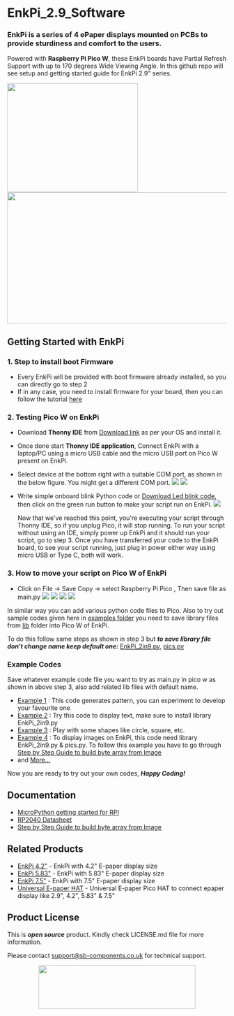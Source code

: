 # EnkPi_2.9_Software

### EnkPi is a series of 4 ePaper displays mounted on PCBs to provide sturdiness and comfort to the users.
Powered with **Raspberry Pi Pico W**, these EnkPi boards have Partial Refresh Support with up to 170 degrees Wide Viewing Angle. In this github repo will see setup and getting started guide for EnkPi 2.9" series.

<img src= "https://github.com/sbcshop/EnkPi_2.9_Software/blob/main/images/EnkPi_2_9.jpg " width = "300" height = "250" />
<img src= "https://github.com/sbcshop/EnkPi_2.9_Software/blob/main/images/pinout_2_9.jpg" width = "700" height = "300"/>

## Getting Started with EnkPi
### 1. Step to install boot Firmware
   - Every EnkPi will be provided with boot firmware already installed, so you can directly go to step 2
   - If in any case, you need to install firmware for your board, then you can follow the tutorial [here](https://github.com/sbcshop/PiCoder-Software/blob/main/README.md#1-how-to-install-boot-firmware-in-picoder-kit)

### 2. Testing Pico W on EnkPi
   - Download **Thonny IDE** from [Download link](https://thonny.org/) as per your OS and install it.
   - Once done start **Thonny IDE application**, Connect EnkPi with a laptop/PC using a micro USB cable and the micro USB port on Pico W present on EnkPi.
   - Select device at the bottom right with a suitable COM port, as shown in the below figure. You might get a different COM port.
      <img src= "https://github.com/sbcshop/EnkPi_2.9_Software/blob/main/images/img1.jpg" />
      <img src= "https://github.com/sbcshop/EnkPi_2.9_Software/blob/main/images/img2.jpg" />
   - Write simple onboard blink Python code or [Download Led blink code](https://github.com/sbcshop/EnkPi_2.9_Software/blob/main/examples/onboard_ledBlink.py), then click on the green run button to make your script run on EnkPi. 
      <img src= "https://github.com/sbcshop/EnkPi_2.9_Software/blob/main/images/img3.jpg" />
     
     Now that we've reached this point, you're executing your script through Thonny IDE, so if you unplug Pico, it will stop running. To run your script without using an IDE, simply power up EnkPi and it should run your script, go to step 3. Once you have transferred your code to the EnkPi board, to see your script running, just plug in power either way using micro USB or Type C, both will work.
    
### 3. How to move your script on Pico W of EnkPi
   - Click on File -> Save Copy -> select Raspberry Pi Pico , Then save file as main.py
      <img src="https://github.com/sbcshop/EnkPi_2.9_Software/blob/main/images/scr1.jpg" />
      <img src="https://github.com/sbcshop/EnkPi_2.9_Software/blob/main/images/scr2.jpg" />
      <img src="https://github.com/sbcshop/EnkPi_2.9_Software/blob/main/images/scr3.jpg" />
      <img src="https://github.com/sbcshop/EnkPi_2.9_Software/blob/main/images/scr4.jpg" />
   
   In similar way you can add various python code files to Pico. Also to try out sample codes given here in [examples folder](https://github.com/sbcshop/EnkPi_2.9_Software/tree/main/examples) you need to save library files from [lib](https://github.com/sbcshop/EnkPi_2.9_Software/tree/main/lib) folder into Pico W of EnkPi.
   
   To do this follow same steps as shown in step 3 but **_to save library file don't change name keep default one:_** [EnkPi_2in9.py](https://github.com/sbcshop/EnkPi_2.9_Software/blob/main/lib/EnkPi_2in9.py), [pics.py](https://github.com/sbcshop/EnkPi_2.9_Software/blob/main/lib/pics.py)

### Example Codes
   Save whatever example code file you want to try as main.py in pico w as shown in above step 3, also add related lib files with default name.
   - [Example 1](https://github.com/sbcshop/EnkPi_2.9_Software/blob/main/examples/display_pattern.py) : This code generates pattern, you can experiment to develop your favourite one
   - [Example 2](https://github.com/sbcshop/EnkPi_2.9_Software/blob/main/examples/display_text.py) : Try this code to display text, make sure to install library EnkPi_2in9.py
   - [Example 3](https://github.com/sbcshop/EnkPi_2.9_Software/blob/main/examples/display_shapes.py) : Play with some shapes like circle, square, etc.
   - [Example 4](https://github.com/sbcshop/EnkPi_2.9_Software/blob/main/examples/display_images.py) : To display images on EnkPi, this code need library EnkPi_2in9.py & pics.py. To follow this example you have to go through [Step by Step Guide to build byte array from Image](https://github.com/sbcshop/EnkPi_2.9_Software/blob/main/Downloads/Step%20by%20Step%20Guide%20to%20create%20byte%20array%20from%20image.pdf)
   - and [More...](https://github.com/sbcshop/EnkPi_2.9_Software/tree/main/examples)
   
   Now you are ready to try out your own codes, **_Happy Coding!_**

## Documentation
  * [MicroPython getting started for RPI](https://docs.micropython.org/en/latest/rp2/quickref.html)
  * [RP2040 Datasheet](https://github.com/sbcshop/HackyPi-Hardware/blob/main/Documents/rp2040-datasheet.pdf)
  * [Step by Step Guide to build byte array from Image](https://github.com/sbcshop/EnkPi_2.9_Software/blob/main/Downloads/Step%20by%20Step%20Guide%20to%20create%20byte%20array%20from%20image.pdf)


## Related Products
   * [EnkPi 4.2"](https://shop.sb-components.co.uk/products/enkpi?variant=40474297434195) - EnkPi with 4.2" E-paper display size
   * [EnkPi 5.83"](https://shop.sb-components.co.uk/products/enkpi?variant=40474297466963) - EnkPi with 5.83" E-paper display size
   * [EnkPi 7.5"](https://shop.sb-components.co.uk/products/enkpi?variant=40474297434195) - EnkPi with 7.5" E-paper display size
   * [Universal E-paper HAT]() - Universal E-paper Pico HAT to connect epaper display like 2.9", 4.2", 5.83" & 7.5"

 
## Product License

This is ***open source*** product. Kindly check LICENSE.md file for more information.

Please contact support@sb-components.co.uk for technical support.
<p align="center">
  <img width="360" height="100" src="https://cdn.shopify.com/s/files/1/1217/2104/files/Logo_sb_component_3.png?v=1666086771&width=300">
</p>
